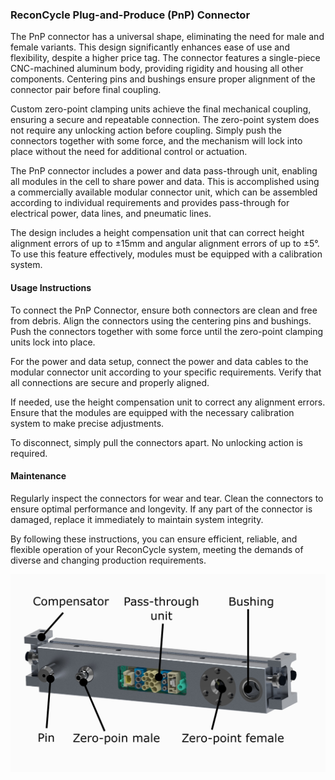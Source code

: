 
### ReconCycle Plug-and-Produce (PnP) Connector 

The PnP connector has a universal shape, eliminating the need for male and female variants. This design significantly enhances ease of use and flexibility, despite a higher price tag. The connector features a single-piece CNC-machined aluminum body, providing rigidity and housing all other components. Centering pins and bushings ensure proper alignment of the connector pair before final coupling.

Custom zero-point clamping units achieve the final mechanical coupling, ensuring a secure and repeatable connection. The zero-point system does not require any unlocking action before coupling. Simply push the connectors together with some force, and the mechanism will lock into place without the need for additional control or actuation.

The PnP connector includes a power and data pass-through unit, enabling all modules in the cell to share power and data. This is accomplished using a commercially available modular connector unit, which can be assembled according to individual requirements and provides pass-through for electrical power, data lines, and pneumatic lines.

The design includes a height compensation unit that can correct height alignment errors of up to ±15mm and angular alignment errors of up to ±5°. To use this feature effectively, modules must be equipped with a calibration system.

#### Usage Instructions
To connect the PnP Connector, ensure both connectors are clean and free from debris. Align the connectors using the centering pins and bushings. Push the connectors together with some force until the zero-point clamping units lock into place.

For the power and data setup, connect the power and data cables to the modular connector unit according to your specific requirements. Verify that all connections are secure and properly aligned.

If needed, use the height compensation unit to correct any alignment errors. Ensure that the modules are equipped with the necessary calibration system to make precise adjustments.

To disconnect, simply pull the connectors apart. No unlocking action is required.

#### Maintenance
Regularly inspect the connectors for wear and tear. Clean the connectors to ensure optimal performance and longevity. If any part of the connector is damaged, replace it immediately to maintain system integrity.

By following these instructions, you can ensure efficient, reliable, and flexible operation of your ReconCycle system, meeting the demands of diverse and changing production requirements.

<img src="figures_module/zero-point-female.png" alt="drawing" style="width:600px;"/>